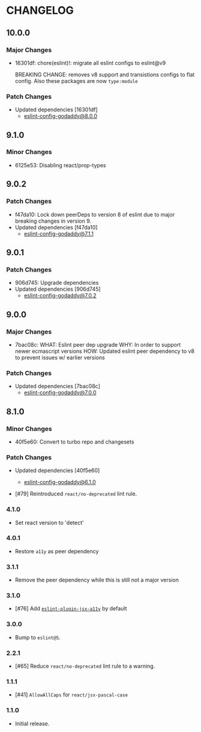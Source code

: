 # CHANGELOG

## 10.0.0

### Major Changes

- 16301df: chore(eslint)!: migrate all eslint configs to eslint@v9

  BREAKING CHANGE: removes v8 support and transistions configs to flat config. Also these packages are now `type:module`

### Patch Changes

- Updated dependencies [16301df]
  - eslint-config-godaddy@8.0.0

## 9.1.0

### Minor Changes

- 6125e53: Disabling react/prop-types

## 9.0.2

### Patch Changes

- f47da10: Lock down peerDeps to version 8 of eslint due to major breaking changes in version 9.
- Updated dependencies [f47da10]
  - eslint-config-godaddy@7.1.1

## 9.0.1

### Patch Changes

- 906d745: Upgrade dependencies
- Updated dependencies [906d745]
  - eslint-config-godaddy@7.0.2

## 9.0.0

### Major Changes

- 7bac08c: WHAT: Eslint peer dep upgrade
  WHY: In order to support newer ecmascript versions
  HOW: Updated eslint peer dependency to v8 to prevent issues w/ earlier versions

### Patch Changes

- Updated dependencies [7bac08c]
  - eslint-config-godaddy@7.0.0

## 8.1.0

### Minor Changes

- 40f5e60: Convert to turbo repo and changesets

### Patch Changes

- Updated dependencies [40f5e60]

  - eslint-config-godaddy@6.1.0

- [#79] Reintroduced `react/no-deprecated` lint rule.

### 4.1.0

- Set react version to 'detect'

### 4.0.1

- Restore `a11y` as peer dependency

### 3.1.1

- Remove the peer dependency while this is still not a major version

### 3.1.0

- [#76] Add [`eslint-plugin-jsx-a11y`](https://www.npmjs.com/package/eslint-plugin-jsx-a11y) by default

### 3.0.0

- Bump to `eslint@5`.

### 2.2.1

- [#65] Reduce `react/no-deprecated` lint rule to a warning.

### 1.1.1

- [#41] `AllowAllCaps` for `react/jsx-pascal-case`

### 1.1.0

- Initial release.
